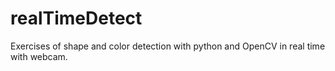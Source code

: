 # realTimeDetect
Exercises of shape and color detection with python and OpenCV in real time with webcam. 
